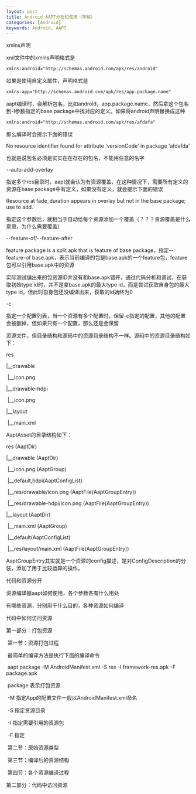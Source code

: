 ```yaml
---
layout: post
title: Android AAPT分析和使用（草稿）
categories: [Android]
keywords: Android, AAPT
---
```


xmlns声明

xml文件中的xmlns声明格式是

```xml
xmlns:android="http://schemas.android.com/apk/res/android"
```

如果是使用自定义属性，声明格式是

```xml
xmlns:app="http://schemas.android.com/apk/res/app.package.name"
```

aapt编译时，会解析包名，比如android，app.package.name，然后拿这个包名到-I参数指定的base package中找对应的定义。如果将android声明替换成这种

```xml
xmlns:android="http://schemas.android.com/apk/res/afdafa"
```

那么编译时会提示下面的错误

No resource identifier found for attribute 'versionCode' in package 'afdafda'

也就是说包名必须是实实在在存在的包名，不能用任意的名字

--auto-add-overlay

指定多个res目录时，aapt就会认为有资源覆盖，在这种情况下，需要所有定义的资源在base package中有定义，如果没有定义，就会提示下面的错误

Resource at fade_duration appears in overlay but not in the base package; use to add.

指定这个参数后，就相当于自动给每个资源添加一个覆盖（？？？资源覆盖是什么意思，为什么需要覆盖）

--feature-of/--feature-after

feature package is a split apk that is feature of base package，指定--feature-of base.apk，表示当前编译的包是base.apk的一个feature包，feature包可以引用base.apk中的资源

实际测试编出来的包资源ID并没有和base.apk错开，通过代码分析和调试，在获取初始type id时，并不是拿base.apk的最大type id，而是尝试获取自身包的最大type id，但此时自身包还没编译出来，获取的id始终为0

-c

指定一个配置列表，当一个资源有多个配置时，保留-c指定的配置，其他的配置会被删掉，但如果只有一个配置，那么还是会保留



资源文件，但目录结构和源码中的资源目录结构不一样。源码中的资源目录结构如下：

res

|__drawable

​     |__icon.png

|__drawable-hdpi

​     |__icon.png

|__layout

​     |__main.xml

AaptAsset的目录结构如下：

res (AaptDir)

|__drawable (AaptDir)

​     |__icon.png (AaptGroup)

​           |__default,hdpi(AaptConfigList)

​                |__res/drawable/icon.png (AaptFile(AaptGroupEntry))

​                |__res/drawable-hdpi/icon.png (AaptFile(AaptGroupEntry))

|__layout (AaptDir)

​     |__main.xml (AaptGroup)

​          |__default(AaptConfigList)

​               |__res/layout/main.xml (AaptFile(AaptGroupEntry))

AaptGroupEntry其实就是一个资源的config描述，是对ConfigDescription的分装，添加了用于比较运算的操作。



代码和资源分开

资源编译器aapt如何使用，各个参数各有什么用处

有哪些资源，分别用于什么目的，各种资源如何编译

代码中如何访问资源

第一部分：打包资源

​    第一节：资源打包过程

​          最简单的编译方法是执行下面的编译命令

​     aapt package -M AndroidManifest.xml -S res -I framework-res.apk -F package.apk

​           package 表示打包资源

​     -M 指定App的配置文件一般以AndroidManifest.xml命名

​     -S 指定资源目录

​     -I 指定需要引用的资源包

​     -F 指定

​    第二节：原始资源类型

​    第三节：编译后的资源结构

​    第四节：各个资源编译过程

第二部分：代码中访问资源
